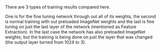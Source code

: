 There are 3 types of training results compared here.

One is for the fine tuning network through out all of its weights, the second is normal training with out preloaded ImageNet weights and the last is fine tuning on just the last layer of the network (mentioned as Feature Extraction). 
In the last case the network has also preloaded ImageNet weights, but the training is being done on just the layer that was changed (the output layer turned from 1024 to 3).
